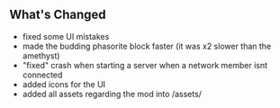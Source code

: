 ## What's Changed

* fixed some UI mistakes
* made the budding phasorite block faster (it was x2 slower than the amethyst)
* "fixed" crash when starting a server when a network member isnt connected
* added icons for the UI
* added all assets regarding the mod into /assets/